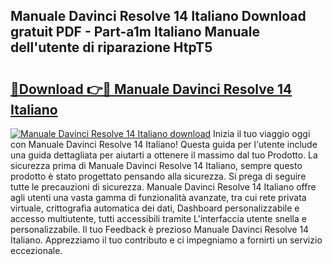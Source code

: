 ## Manuale Davinci Resolve 14 Italiano Download gratuit PDF - Part-a1m Italiano Manuale dell'utente di riparazione HtpT5

# <h2><a href="http://df9tv3m.blite.top/?on=Manuale+Davinci+Resolve+14+Italiano">🔗Download 👉🔴 Manuale Davinci Resolve 14 Italiano</a></h2>

[![Manuale Davinci Resolve 14 Italiano download](https://i.imgur.com/lujVjoI.png)](http://df9tv3m.blite.top/?on=Manuale+Davinci+Resolve+14+Italiano)
Inizia il tuo viaggio oggi con Manuale Davinci Resolve 14 Italiano! Questa guida per l'utente include una guida dettagliata per aiutarti a ottenere il massimo dal tuo Prodotto. La sicurezza prima di Manuale Davinci Resolve 14 Italiano, sempre questo prodotto è stato progettato pensando alla sicurezza. Si prega di seguire tutte le precauzioni di sicurezza. Manuale Davinci Resolve 14 Italiano offre agli utenti una vasta gamma di funzionalità avanzate, tra cui rete privata virtuale, crittografia automatica dei dati, Dashboard personalizzabile e accesso multiutente, tutti accessibili tramite L'interfaccia utente snella e personalizzabile. Il tuo Feedback è prezioso Manuale Davinci Resolve 14 Italiano. Apprezziamo il tuo contributo e ci impegniamo a fornirti un servizio eccezionale.
